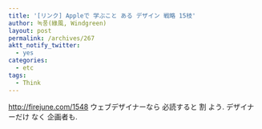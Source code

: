 ```yaml
---
title: '[リンク] Appleで 学ぶこと ある デザイン 戦略 15枝'
author: 녹풍(綠風, Windgreen)
layout: post
permalink: /archives/267
aktt_notify_twitter:
  - yes
categories:
  - etc
tags:
  - Think
---
```

<a href="http://firejune.com/1548" target="_blank">http://firejune.com/1548</a>&nbsp;ウェブデザイナーなら 必読すると 割 よう. デザイナーだけ なく 企画者も.